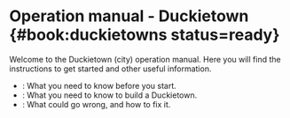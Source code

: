# Operation manual - Duckietown {#book:duckietowns status=ready}

Welcome to the Duckietown (city) operation manual. Here you will find the instructions to get started and other useful information.

* [](#dt-ops-preliminaries): What you need to know before you start.
* [](#dt-ops-assembly): What you need to know to build a Duckietown.
* [](#dt-ops-troubleshooting): What could go wrong, and how to fix it.
